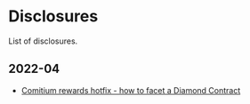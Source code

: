 # Disclosures

List of disclosures.

## 2022-04

- [Comitium rewards hotfix - how to facet a Diamond Contract](./2022-04/Comitium-rewards-hotfix.md)
